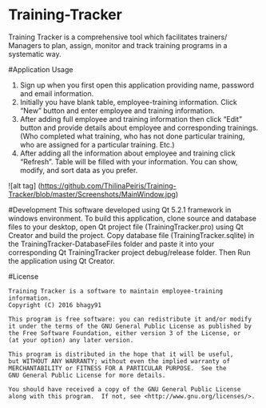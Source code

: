 # Training-Tracker
  Training Tracker is a comprehensive tool which facilitates trainers/ Managers to plan, assign, monitor and track training programs in a systematic way. 

#Application Usage
  1.	Sign up when you first open this application providing name, password and email information.
  2.	Initially you have blank table, employee-training information. Click “New” button and enter employee and training information. 
  3.	After adding full employee and training information then click “Edit” button and provide details about employee and corresponding      trainings. (Who completed what training, who has not done particular training, who are assigned for a particular training. Etc.)
  4.	After adding all the information about employee and training click “Refresh”. Table will be filled with your information. You can      show, modify, and sort data as you prefer.
  
![alt tag] (https://github.com/ThilinaPeiris/Training-Tracker/blob/master/Screenshots/MainWindow.jpg)

#Development
  This software developed using Qt 5.2.1 framework in windows environment. To build this application, clone source and database files to your desktop, open Qt project file (TrainingTracker.pro) using Qt Creator and build the project. Copy database file (TrainingTracker.sqlite) in the TrainingTracker-DatabaseFiles folder and paste it into your corresponding Qt TrainingTracker project debug/release folder. Then Run the application using Qt Creator.

#License

    Training Tracker is a software to maintain employee-training information.
    Copyright (C) 2016 bhagy91

    This program is free software: you can redistribute it and/or modify
    it under the terms of the GNU General Public License as published by
    the Free Software Foundation, either version 3 of the License, or
    (at your option) any later version.

    This program is distributed in the hope that it will be useful,
    but WITHOUT ANY WARRANTY; without even the implied warranty of
    MERCHANTABILITY or FITNESS FOR A PARTICULAR PURPOSE.  See the
    GNU General Public License for more details.

    You should have received a copy of the GNU General Public License
    along with this program.  If not, see <http://www.gnu.org/licenses/>.
